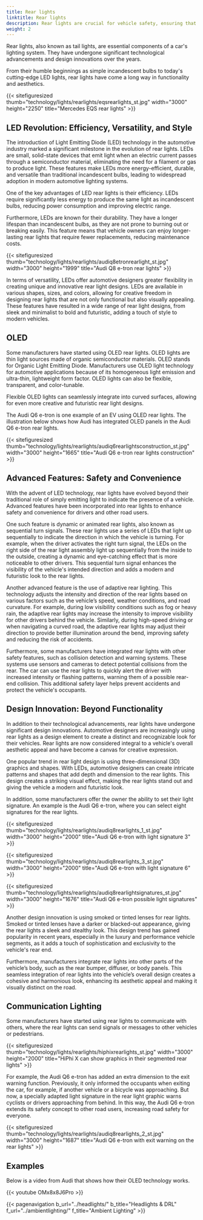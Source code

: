 ```yaml
---
title: Rear lights
linktitle: Rear lights
description: Rear lights are crucial for vehicle safety, ensuring that motorists can see and be seen on the road.
weight: 2
---
```

<!-- markdownlint-disable MD033 -->
Rear lights, also known as tail lights, are essential components of a car's lighting system. They have undergone significant technological advancements and design innovations over the years.

From their humble beginnings as simple incandescent bulbs to today's cutting-edge LED lights, rear lights have come a long way in functionality and aesthetics.

{{< sitefiguresized thumb="technology/lights/rearlights/eqsrearlights_st.jpg" width="3000" height="2250" title="Mercedes EQS rear lights" >}}

## LED Revolution: Efficiency, Versatility, and Style

The introduction of Light Emitting Diode (LED) technology in the automotive industry marked a significant milestone in the evolution of rear lights. LEDs are small, solid-state devices that emit light when an electric current passes through a semiconductor material, eliminating the need for a filament or gas to produce light. These features make LEDs more energy-efficient, durable, and versatile than traditional incandescent bulbs, leading to widespread adoption in modern automotive lighting systems.

One of the key advantages of LED rear lights is their efficiency. LEDs require significantly less energy to produce the same light as incandescent bulbs, reducing power consumption and improving electric range.

Furthermore, LEDs are known for their durability. They have a longer lifespan than incandescent bulbs, as they are not prone to burning out or breaking easily. This feature means that vehicle owners can enjoy longer-lasting rear lights that require fewer replacements, reducing maintenance costs.

{{< sitefiguresized thumb="technology/lights/rearlights/audiq8etronrearlight_st.jpg" width="3000" height="1999" title="Audi Q8 e-tron rear lights" >}}

In terms of versatility, LEDs offer automotive designers greater flexibility in creating unique and innovative rear light designs. LEDs are available in various shapes, sizes, and colors, allowing for creative freedom in designing rear lights that are not only functional but also visually appealing. These features have resulted in a wide range of rear light designs, from sleek and minimalist to bold and futuristic, adding a touch of style to modern vehicles.

## OLED

Some manufacturers have started using OLED rear lights. OLED lights are thin light sources made of organic semiconductor materials. OLED stands for Organic Light Emitting Diode. Manufacturers use OLED light technology for automotive applications because of its homogeneous light emission and ultra-thin, lightweight form factor. OLED lights can also be flexible, transparent, and color-tunable.

Flexible OLED lights can seamlessly integrate into curved surfaces, allowing for even more creative and futuristic rear light designs.

The Audi Q6 e-tron is one example of an EV using OLED rear lights. The illustration below shows how Audi has integrated OLED panels in the Audi Q6 e-tron rear lights.

{{< sitefiguresized thumb="technology/lights/rearlights/audiq6rearlightsconstruction_st.jpg" width="3000" height="1665" title="Audi Q6 e-tron rear lights construction" >}}

## Advanced Features: Safety and Convenience

With the advent of LED technology, rear lights have evolved beyond their traditional role of simply emitting light to indicate the presence of a vehicle. Advanced features have been incorporated into rear lights to enhance safety and convenience for drivers and other road users.

One such feature is dynamic or animated rear lights, also known as sequential turn signals. These rear lights use a series of LEDs that light up sequentially to indicate the direction in which the vehicle is turning. For example, when the driver activates the right turn signal, the LEDs on the right side of the rear light assembly light up sequentially from the inside to the outside, creating a dynamic and eye-catching effect that is more noticeable to other drivers. This sequential turn signal enhances the visibility of the vehicle's intended direction and adds a modern and futuristic look to the rear lights.

Another advanced feature is the use of adaptive rear lighting. This technology adjusts the intensity and direction of the rear lights based on various factors such as the vehicle’s speed, weather conditions, and road curvature. For example, during low visibility conditions such as fog or heavy rain, the adaptive rear lights may increase the intensity to improve visibility for other drivers behind the vehicle. Similarly, during high-speed driving or when navigating a curved road, the adaptive rear lights may adjust their direction to provide better illumination around the bend, improving safety and reducing the risk of accidents.

Furthermore, some manufacturers have integrated rear lights with other safety features, such as collision detection and warning systems. These systems use sensors and cameras to detect potential collisions from the rear. The car can use the rear lights to quickly alert the driver with increased intensity or flashing patterns, warning them of a possible rear-end collision. This additional safety layer helps prevent accidents and protect the vehicle's occupants.

## Design Innovation: Beyond Functionality

In addition to their technological advancements, rear lights have undergone significant design innovations. Automotive designers are increasingly using rear lights as a design element to create a distinct and recognizable look for their vehicles. Rear lights are now considered integral to a vehicle's overall aesthetic appeal and have become a canvas for creative expression.

One popular trend in rear light design is using three-dimensional (3D) graphics and shapes. With LEDs, automotive designers can create intricate patterns and shapes that add depth and dimension to the rear lights. This design creates a striking visual effect, making the rear lights stand out and giving the vehicle a modern and futuristic look.

In addition, some manufacturers offer the owner the ability to set their light signature. An example is the Audi Q6 e-tron, where you can select eight signatures for the rear lights.

{{< sitefiguresized thumb="technology/lights/rearlights/audiq8rearlights_1_st.jpg" width="3000" height="2000" title="Audi Q6 e-tron with light signature 3" >}}

{{< sitefiguresized thumb="technology/lights/rearlights/audiq8rearlights_3_st.jpg" width="3000" height="2000" title="Audi Q6 e-tron with light signature 6" >}}

{{< sitefiguresized thumb="technology/lights/rearlights/audiq8rearlightsignatures_st.jpg" width="3000" height="1676" title="Audi Q6 e-tron possible light signatures" >}}

Another design innovation is using smoked or tinted lenses for rear lights. Smoked or tinted lenses have a darker or blacked-out appearance, giving the rear lights a sleek and stealthy look. This design trend has gained popularity in recent years, especially in the luxury and performance vehicle segments, as it adds a touch of sophistication and exclusivity to the vehicle's rear end.

Furthermore, manufacturers integrate rear lights into other parts of the vehicle’s body, such as the rear bumper, diffuser, or body panels. This seamless integration of rear lights into the vehicle’s overall design creates a cohesive and harmonious look, enhancing its aesthetic appeal and making it visually distinct on the road.

## Communication Lighting

Some manufacturers have started using rear lights to communicate with others, where the rear lights can send signals or messages to other vehicles or pedestrians.

{{< sitefiguresized thumb="technology/lights/rearlights/hiphixrearlights_st.jpg" width="3000" height="2000" title="HiPhi X can show graphics in their segmented rear lights" >}}

For example, the Audi Q6 e-tron has added an extra dimension to the exit warning function. Previously, it only informed the occupants when exiting the car, for example, if another vehicle or a bicycle was approaching. But now, a specially adapted light signature in the rear light graphic warns cyclists or drivers approaching from behind. In this way, the Audi Q6 e-tron extends its safety concept to other road users, increasing road safety for everyone.

{{< sitefiguresized thumb="technology/lights/rearlights/audiq8rearlights_2_st.jpg" width="3000" height="1687" title="Audi Q6 e-tron with exit warning on the rear lights" >}}

## Examples

Below is a video from Audi that shows how their OLED technology works.

{{< youtube OMx8x8J6Pro >}}

{{< pagenavigation b_url="../headlights/" b_title="Headlights & DRL" f_url="../ambientlighting/" f_title="Ambient Lighting" >}}
